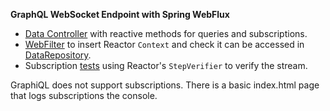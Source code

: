 **GraphQL WebSocket Endpoint with Spring WebFlux**

 - [Data Controller](src/main/java/io/spring/sample/graphql/SampleController.java) with reactive methods for queries and subscriptions.
 - [WebFilter](src/main/java/io/spring/sample/graphql/ContextWebFilter.java) to insert Reactor `Context` and check it can be accessed in [DataRepository](src/main/java/io/spring/sample/graphql/DataRepository.java).
 - Subscription [tests](src/test/java/io/spring/sample/graphql/SubscriptionTests.java) using Reactor's `StepVerifier` to verify the stream.
 
 GraphiQL does not support subscriptions. There is a basic index.html page that logs subscriptions the console.